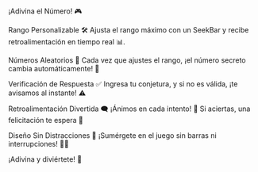 ¡Adivina el Número! 🎮

Rango Personalizable 🛠️
Ajusta el rango máximo con un SeekBar y recibe retroalimentación en tiempo real 📊.

Números Aleatorios 🎲
Cada vez que ajustes el rango, ¡el número secreto cambia automáticamente! 🔄

Verificación de Respuesta ✅
Ingresa tu conjetura, y si no es válida, ¡te avisamos al instante! ⚠️

Retroalimentación Divertida 🗨️
¡Ánimos en cada intento! 🎉 Si aciertas, una felicitación te espera 🎊

Diseño Sin Distracciones 📱
¡Sumérgete en el juego sin barras ni interrupciones! 🚫📲

¡Adivina y diviértete! 🎯
